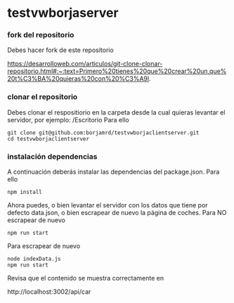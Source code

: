 # testvwborjaserver

### fork del repositorio

Debes hacer fork de este repositorio

https://desarrolloweb.com/articulos/git-clone-clonar-repositorio.html#:~:text=Primero%20tienes%20que%20crear%20un,que%20t%C3%BA%20quieras%20con%20%C3%A9l.

### clonar el repositorio



Debes clonar el respositiorio en la carpeta desde la cual quieras levantar el servidor, por ejemplo: 
/Escritorio
Para ello

```
git clone git@github.com:borjamrd/testvwborjaclientserver.git
cd testvwborjaclientserver
```

### instalación dependencias

A continuación deberás instalar las dependencias del package.json. Para ello

```
npm install
```

Ahora puedes, o bien levantar el servidor con los datos que tiene por defecto data.json, o bien escrapear de nuevo la página de coches.
Para NO escrapear de nuevo
```
npm run start
```

Para escrapear de nuevo
```
node indexData.js
npm run start
```


Revisa que el contenido se muestra correctamente en 

http://localhost:3002/api/car


